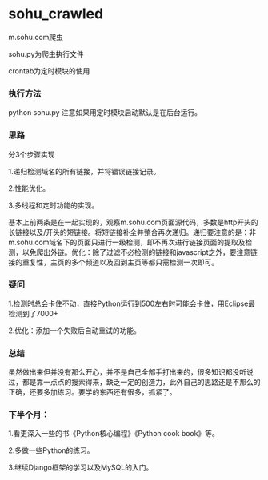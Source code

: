 # sohu_crawled
m.sohu.com爬虫

sohu.py为爬虫执行文件

crontab为定时模块的使用

<h3>执行方法</h3>
python sohu.py 
注意如果用定时模块启动默认是在后台运行。

<h3>思路</h3>

分3个步骤实现

1.递归检测域名的所有链接，并将错误链接记录。

2.性能优化。

3.多线程和定时功能的实现。

基本上前两条是在一起实现的，观察m.sohu.com页面源代码，多数是http开头的长链接以及/开头的短链接。将短链接补全并整合再次递归。递归要注意的是：非m.sohu.com域名下的页面只进行一级检测，即不再次进行链接页面的提取及检测，以免爬出外链。优化：除了过滤不必检测的链接和javascript之外，要注意链接的重复性，主页的多个频道以及回到主页等都只需检测一次即可。

<h3>疑问</h3>

1.检测时总会卡住不动，直接Python运行到500左右时可能会卡住，用Eclipse最检测到了7000+

2.优化：添加一个失败后自动重试的功能。

<h3>总结</h3>

虽然做出来但并没有那么开心，并不是自己全部手打出来的，很多知识都没听说过，都是靠一点点的搜索得来，缺乏一定的创造力，此外自己的思路还是不那么的正确，还要多加练习。要学的东西还有很多，抓紧了。

<h3>下半个月：</h3>

1.看更深入一些的书《Python核心编程》《Python cook book》等。

2.多做一些Python的练习。

3.继续Django框架的学习以及MySQL的入门。
